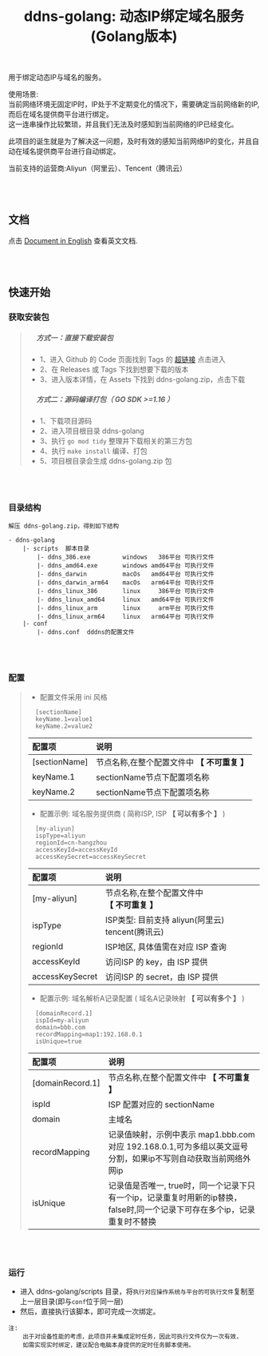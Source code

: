 # <center> ddns-golang: 动态IP绑定域名服务(Golang版本) </center>

<br/><br/>
用于绑定动态IP与域名的服务。

使用场景:  
当前网络环境无固定IP时，IP处于不定期变化的情况下，需要确定当前网络新的IP,而后在域名提供商平台进行绑定。  
这一连串操作比较繁琐，并且我们无法及时感知到当前网络的IP已经变化。

此项目的诞生就是为了解决这一问题，及时有效的感知当前网络IP的变化，并且自动在域名提供商平台进行自动绑定。

当前支持的运营商:Aliyun（阿里云）、Tencent（腾讯云）

<br/><br/>
## 文档

点击 [Document in English](./README.md) 查看英文文档.


<br/><br/>
## 快速开始

### 获取安装包
>##### &nbsp;&nbsp;&nbsp;&nbsp;&nbsp;方式一：直接下载安装包
> 
> - 1、进入 Github 的 Code 页面找到 Tags 的 [超链接](https://github.com/jnan806/ddns-golang/tags) 点击进入
> - 2、在 Releases 或 Tags 下找到想要下载的版本
> - 3、进入版本详情，在 Assets 下找到 ddns-golang.zip，点击下载  
>
>##### &nbsp;&nbsp;&nbsp;&nbsp;&nbsp;方式二：源码编译打包（ GO SDK >=1.16 ）
>
> - 1、下载项目源码
> - 2、进入项目根目录 ddns-golang
> - 3、执行 ```go mod tidy``` 整理并下载相关的第三方包 
> - 4、执行 ```make install``` 编译、打包
> - 5、项目根目录会生成 ddns-golang.zip 包


<br/><br/>
### 目录结构
    解压 ddns-golang.zip，得到如下结构

    - ddns-golang
        |- scripts  脚本目录
            |- ddns_386.exe         windows   386平台 可执行文件
            |- ddns_amd64.exe       windows amd64平台 可执行文件
            |- ddns_darwin          macOs   amd64平台 可执行文件
            |- ddns_darwin_arm64    macOs   arm64平台 可执行文件
            |- ddns_linux_386       linux     386平台 可执行文件
            |- ddns_linux_amd64     linux   amd64平台 可执行文件
            |- ddns_linux_arm       linux     arm平台 可执行文件
            |- ddns_linux_arm64     linux   arm64平台 可执行文件
        |- conf
            |- ddns.conf  dddns的配置文件


<br/><br/>
### 配置
> - 配置文件采用 ini 风格
>```
>   [sectionName]
>   keyName.1=value1
>   keyName.2=value2
>```
>  | 配置项         | 说明 
>  | :---          | :---
>  | [sectionName] | 节点名称,在整个配置文件中 **【 不可重复 】**
>  | keyName.1     | sectionName节点下配置项名称
>  | keyName.2     | sectionName节点下配置项名称
> 
> - 配置示例: 域名服务提供商 ( 简称ISP, ISP **【 可以有多个 】** )
>```
>   [my-aliyun] 
>   ispType=aliyun
>   regionId=cn-hangzhou
>   accessKeyId=accessKeyId
>   accessKeySecret=accessKeySecret
>```
>  | 配置项           | 说明 
>  | :---            | :---
>  | [my-aliyun]     | 节点名称,在整个配置文件中 **【 不可重复 】**
>  | ispType         | ISP类型: 目前支持 aliyun(阿里云) tencent(腾讯云)
>  | regionId        | ISP地区, 具体值需在对应 ISP 查询
>  | accessKeyId     | 访问ISP 的 key，由 ISP 提供
>  | accessKeySecret | 访问ISP 的 secret，由 ISP 提供
> 
> - 配置示例: 域名解析A记录配置 ( 域名A记录映射 **【 可以有多个 】** )
>```
>   [domainRecord.1]
>   ispId=my-aliyun
>   domain=bbb.com
>   recordMapping=map1:192.168.0.1
>   isUnique=true
>```
>  | 配置项            | 说明 
>  | :---             | :---
>  | [domainRecord.1] |  节点名称,在整个配置文件中 **【 不可重复 】**
>  | ispId            |  ISP 配置对应的 sectionName
>  | domain           |  主域名
>  | recordMapping    |  记录值映射，示例中表示 map1.bbb.com 对应 192.168.0.1,可为多组以英文逗号分割，如果ip不写则自动获取当前网络外网ip
>  | isUnique         |  记录值是否唯一, true时，同一个记录下只有一个ip，记录重复时用新的ip替换，false时,同一个记录下可存在多个ip，记录重复时不替换

    
<br/><br/>  
### 运行
- 进入 ddns-golang/scripts 目录，将`执行对应操作系统与平台的可执行文件`复制至上一层目录(即与`conf`位于同一层)
- 然后，直接执行该脚本，即可完成一次绑定。
```
注: 
    出于对设备性能的考虑，此项目并未集成定时任务，因此可执行文件仅为一次有效，
    如需实现实时绑定，建议配合电脑本身提供的定时任务脚本使用。
```
